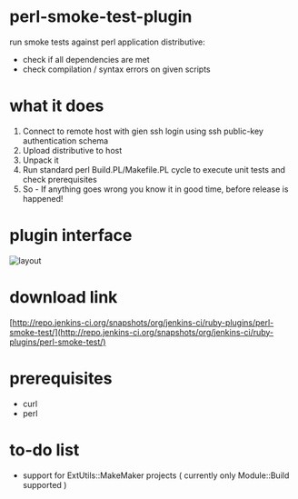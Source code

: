 # perl-smoke-test-plugin
run smoke tests against perl application distributive:
 - check if all dependencies are met
 - check compilation / syntax errors on given scripts

# what it does

 1) Connect to remote host with gien ssh login using ssh public-key authentication schema
 2) Upload distributive to host
 3)  Unpack it
 4) Run standard perl Build.PL/Makefile.PL cycle to execute unit tests and check prerequisites
 5) So - If anything goes wrong you know it in good time, before release is happened!



# plugin interface
 
![layout](https://raw.github.com/melezhik/perl-smoke-test-plugin/master/images/layout.png "layout")


# download link

[http://repo.jenkins-ci.org/snapshots/org/jenkins-ci/ruby-plugins/perl-smoke-test/](http://repo.jenkins-ci.org/snapshots/org/jenkins-ci/ruby-plugins/perl-smoke-test/)

# prerequisites

- curl
- perl

# to-do list
- support for ExtUtils::MakeMaker projects ( currently only Module::Build supported )





